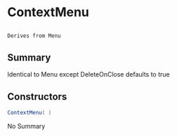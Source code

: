 # ContextMenu

## 
```c#
Derives from Menu
```

## Summary

Identical to Menu except DeleteOnClose defaults to true
## Constructors

```c#
ContextMenu( ) 
```
No Summary
